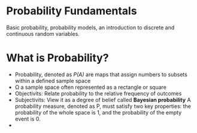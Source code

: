# Probability Fundamentals 
Basic probability, probability models, an introduction to discrete and continuous random variables.

# What is Probability?
- Probability, denoted as *P(A)* are maps that assign numbers to subsets within a
defined sample space
- Ω a sample space often represented as a rectangle or square
- Objectivits: Relate probability to the relative frequency of outcomes
- Subjectivits: View it as a degree of belief called **Bayesian probability**
A probability measure, denoted as P, must satisfy two key
properties: the probability of the whole space is 1, and the probability of the empty event is 0.
- 
